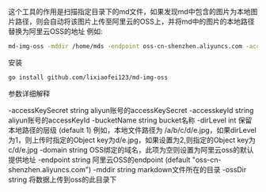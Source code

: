 这个工具的作用是扫描指定目录下的md文件，如果发现md中包含的图片为本地图片路径，则会自动将该图片上传至阿里云的OSS上，并将md中的图片的本地路径替换为阿里云OSS的地址
例如:
```bash
md-img-oss -mddir /home/mds -endpoint oss-cn-shenzhen.aliyuncs.com -accesskeyId xxxxxxx  -accessKeySecret xxxxxxx -bucketName xxxxxx
```

安装
```bash
go install github.com/lixiaofei123/md-img-oss
```

参数详细解释

-accessKeySecret string
    aliyun账号的accessKeySecret
-accesskeyId string
     aliyun账号的accessKeyId
-bucketName string
    bucket名称
-dirLevel int
    保留本地路径的层级 (default 1)
    例如，本地文件路径为 /a/b/c/d/e.jpg，如果dirLevel为1，则上传时指定的Object key为d/e.jpg，如果设置为2,则指定的Object key为c/d/e.jpg
-domain string
    OSS绑定的域名，此项为空则设置为阿里云oss的默认提供地址
-endpoint string
    阿里云OSS的endpoint (default "oss-cn-shenzhen.aliyuncs.com")
-mddir string
    markdown文件所在的目录
-ossDir string
    将数据上传到oss的此目录下